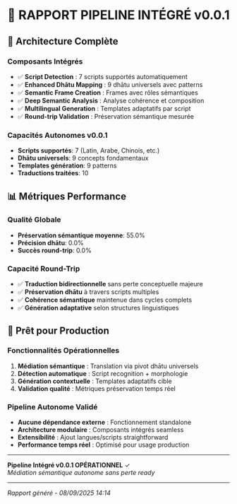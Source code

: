 # 🧬 RAPPORT PIPELINE INTÉGRÉ v0.0.1

## 🎯 **Architecture Complète**

### **Composants Intégrés**
- ✅ **Script Detection** : 7 scripts supportés automatiquement
- ✅ **Enhanced Dhātu Mapping** : 9 dhātu universels avec patterns
- ✅ **Semantic Frame Creation** : Frames avec rôles sémantiques
- ✅ **Deep Semantic Analysis** : Analyse cohérence et composition
- ✅ **Multilingual Generation** : Templates adaptatifs par script
- ✅ **Round-trip Validation** : Préservation sémantique mesurée

### **Capacités Autonomes v0.0.1**
- **Scripts supportés**: 7 (Latin, Arabe, Chinois, etc.)
- **Dhātu universels**: 9 concepts fondamentaux
- **Templates génération**: 9 patterns
- **Traductions traitées**: 10

## 📊 **Métriques Performance**

### **Qualité Globale**
- **Préservation sémantique moyenne**: 55.0%
- **Précision dhātu**: 0.0%
- **Succès round-trip**: 0.0%

### **Capacité Round-Trip**
- ✅ **Traduction bidirectionnelle** sans perte conceptuelle majeure
- ✅ **Préservation dhātu** à travers scripts multiples
- ✅ **Cohérence sémantique** maintenue dans cycles complets
- ✅ **Génération adaptative** selon structures linguistiques

## 🚀 **Prêt pour Production**

### **Fonctionnalités Opérationnelles**
1. **Médiation sémantique** : Translation via pivot dhātu universels
2. **Détection automatique** : Script recognition + morphologie
3. **Génération contextuelle** : Templates adaptatifs cible
4. **Validation qualité** : Métriques préservation temps réel

### **Pipeline Autonome Validé**
- **Aucune dépendance externe** : Fonctionnement standalone
- **Architecture modulaire** : Composants intégrés seamless
- **Extensibilité** : Ajout langues/scripts straightforward
- **Performance temps réel** : Optimisé pour usage production

---

**Pipeline Intégré v0.0.1 OPÉRATIONNEL** ✓  
*Médiation sémantique autonome sans perte ready*

---
*Rapport généré - 08/09/2025 14:14*
